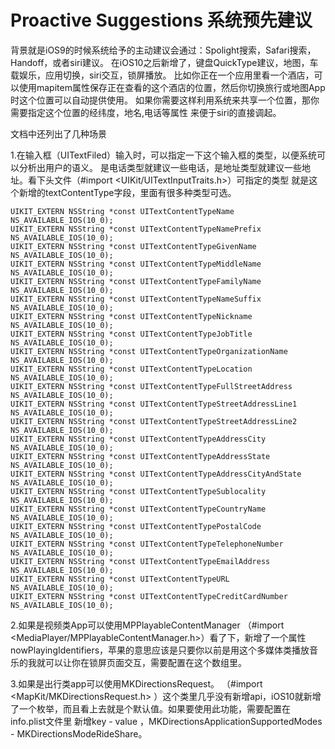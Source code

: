 # Proactive Suggestions 系统预先建议

背景就是iOS9的时候系统给予的主动建议会通过：Spolight搜索，Safari搜索，Handoff，或者siri建议。 在iOS10之后新增了，键盘QuickType建议，地图，车载娱乐，应用切换，siri交互，锁屏播放。 比如你正在一个应用里看一个酒店，可以使用mapitem属性保存正在查看的这个酒店的位置，然后你切换旅行或地图App时这个位置可以自动提供使用。  如果你需要这样利用系统来共享一个位置，那你需要指定这个位置的经纬度，地名,电话等属性 来便于siri的直接调起。

文档中还列出了几种场景

1.在输入框（UITextFiled）输入时，可以指定一下这个输入框的类型，以便系统可以分析出用户的语义。 是电话类型就建议一些电话，是地址类型就建议一些地址。看下头文件（#import <UIKit/UITextInputTraits.h>）可指定的类型 就是这个新增的textContentType字段，里面有很多种类型可选。

	UIKIT_EXTERN NSString *const UITextContentTypeName                      NS_AVAILABLE_IOS(10_0);
	UIKIT_EXTERN NSString *const UITextContentTypeNamePrefix                NS_AVAILABLE_IOS(10_0);
	UIKIT_EXTERN NSString *const UITextContentTypeGivenName                 NS_AVAILABLE_IOS(10_0);
	UIKIT_EXTERN NSString *const UITextContentTypeMiddleName                NS_AVAILABLE_IOS(10_0);
	UIKIT_EXTERN NSString *const UITextContentTypeFamilyName                NS_AVAILABLE_IOS(10_0);
	UIKIT_EXTERN NSString *const UITextContentTypeNameSuffix                NS_AVAILABLE_IOS(10_0);
	UIKIT_EXTERN NSString *const UITextContentTypeNickname                  NS_AVAILABLE_IOS(10_0);
	UIKIT_EXTERN NSString *const UITextContentTypeJobTitle                  NS_AVAILABLE_IOS(10_0);
	UIKIT_EXTERN NSString *const UITextContentTypeOrganizationName          NS_AVAILABLE_IOS(10_0);
	UIKIT_EXTERN NSString *const UITextContentTypeLocation                  NS_AVAILABLE_IOS(10_0);
	UIKIT_EXTERN NSString *const UITextContentTypeFullStreetAddress         NS_AVAILABLE_IOS(10_0);
	UIKIT_EXTERN NSString *const UITextContentTypeStreetAddressLine1        NS_AVAILABLE_IOS(10_0);
	UIKIT_EXTERN NSString *const UITextContentTypeStreetAddressLine2        NS_AVAILABLE_IOS(10_0);
	UIKIT_EXTERN NSString *const UITextContentTypeAddressCity               NS_AVAILABLE_IOS(10_0);
	UIKIT_EXTERN NSString *const UITextContentTypeAddressState              NS_AVAILABLE_IOS(10_0);
	UIKIT_EXTERN NSString *const UITextContentTypeAddressCityAndState       NS_AVAILABLE_IOS(10_0);
	UIKIT_EXTERN NSString *const UITextContentTypeSublocality               NS_AVAILABLE_IOS(10_0);
	UIKIT_EXTERN NSString *const UITextContentTypeCountryName               NS_AVAILABLE_IOS(10_0);
	UIKIT_EXTERN NSString *const UITextContentTypePostalCode                NS_AVAILABLE_IOS(10_0);
	UIKIT_EXTERN NSString *const UITextContentTypeTelephoneNumber           NS_AVAILABLE_IOS(10_0);
	UIKIT_EXTERN NSString *const UITextContentTypeEmailAddress              NS_AVAILABLE_IOS(10_0);
	UIKIT_EXTERN NSString *const UITextContentTypeURL                       NS_AVAILABLE_IOS(10_0);
	UIKIT_EXTERN NSString *const UITextContentTypeCreditCardNumber          NS_AVAILABLE_IOS(10_0);
	
2.如果是视频类App可以使用MPPlayableContentManager （#import <MediaPlayer/MPPlayableContentManager.h>）看了下，新增了一个属性nowPlayingIdentifiers，苹果的意思应该是只要你以前是用这个多媒体类播放音乐的我就可以让你在锁屏页面交互，需要配置在这个数组里。  

3.如果是出行类app可以使用MKDirectionsRequest。 （#import <MapKit/MKDirectionsRequest.h>  ）这个类里几乎没有新增api，iOS10就新增了一个枚举，而且看上去就是个默认值。如果要使用此功能，需要配置在info.plist文件里 新增key - value ，MKDirectionsApplicationSupportedModes - MKDirectionsModeRideShare。